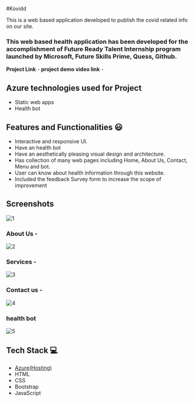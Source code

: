 #Kovidd 

This is a web based application developed to publish the covid related info on our site.


### This web based health application has been developed for the accomplishment of Future Ready Talent Internship program launched by Microsoft, Future Skills Prime, Quess, Github.


**Project Link** -
**project demo video link** - 

## Azure technologies used for Project

- Static web apps
- Health bot

## Features and Functionalities 😃

- Interactive and responsive UI.
- Have an health bot 
- Have an aesthetically pleasing visual design and architecture.
- Has collection of many web pages including Home, About Us, Contact, Menu and bot.
- User can know about health information through this website.
- Included the feedback Survey form to increase the scope of improvement 

## Screenshots


![1](https://user-images.githubusercontent.com/115448972/201472017-08502a01-1d9e-44f6-9571-a752915c630f.jpg)


   

### About Us -
![2](https://user-images.githubusercontent.com/115448972/201472022-337f52da-ca7c-46c3-98bf-5c53b46af585.jpg)



### Services -

![3](https://user-images.githubusercontent.com/115448972/201472026-dd4ea21a-bc49-4ce9-9c04-ed506d7fcb5e.jpg)


### Contact us -
![4](https://user-images.githubusercontent.com/115448972/201472029-b7eddbe5-3763-44ef-b119-2d820e0bd71a.jpg)



### health bot


![5](https://user-images.githubusercontent.com/115448972/201472038-4853d3aa-28a3-4b4a-8030-f441cf280d39.jpg)


## Tech Stack 💻

- [Azure(Hosting)](https://azure.microsoft.com/en-in/features/azure-portal/)
- HTML
- CSS
- Bootstrap
- JavaScript
